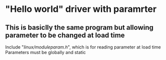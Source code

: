 "Hello world" driver with paramrter
===
This is basiclly the same program but allowing parameter to be changed at load time
---
Include "*linux/moduleparam.h*", which is for reading parameter at load time  
Parameters must be globally and static  
